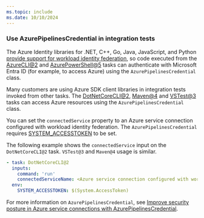 ```yaml
---
ms.topic: include
ms.date: 10/10/2024
---
```


### Use AzurePipelinesCredential in integration tests

The Azure Identity libraries for .NET, C++, Go, Java, JavaScript, and Python [provide support for workload identity federation](https://devblogs.microsoft.com/azure-sdk/improve-security-posture-in-azure-service-connections-with-azurepipelinescredential/), so code executed from the [AzureCLI@2](../azure-cli-v2.md) and [AzurePowerShell@5](../azure-powershell-v5.md) tasks can authenticate with Microsoft Entra ID (for example, to access Azure) using the `AzurePipelinesCredential` class.

Many customers are using Azure SDK client libraries in integration tests invoked from other tasks. The [DotNetCoreCLI@2](../dotnet-core-cli-v2.md), [Maven@4](../maven-v4.md) and [VSTest@3](../vstest-v3.md) tasks can access Azure resources using the `AzurePipelinesCredential` class.

You can set the `connectedService` property to an Azure service connection configured with workload identity federation. The `AzurePipelinesCredential` requires [SYSTEM_ACCESSTOKEN](/azure/devops/pipelines/build/variables#systemaccesstoken) to be set.

The following example shows the `connectedService` input on the `DotNetCoreCLI@2` task. `VSTest@3` and `Maven@4` usage is similar.

```yaml
- task: DotNetCoreCLI@2
  inputs:
    command: 'run'
    connectedServiceName: <Azure service connection configured with workload identity federation>
  env:
    SYSTEM_ACCESSTOKEN: $(System.AccessToken)
```

For more information on `AzurePipelinesCredential`, see [Improve security posture in Azure service connections with AzurePipelinesCredential](https://devblogs.microsoft.com/azure-sdk/improve-security-posture-in-azure-service-connections-with-azurepipelinescredential/).
